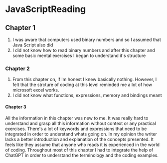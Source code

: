 # JavaScriptReading
## Chapter 1
1) I was aware that computers used binary numbers and so I assumed that Java Script also did
2) I did not know how to read binary numbers and after this chapter and some basic mental exercises I began to understand it's structure
### Chapter 2
1) From this chapter on, if Im honest I knew basically nothing. However, I felt that the strcture of coding at this level reminded me a lot of how microsoft excel works.
2) I did not know what functions, expressions, memory and bindings meant
#### Chapter 3
All the information in this chapter was new to me. It was really hard to understand and grasp all this information without context or any practical exercises. There's a lot of keywords and expressions that need to be integrated in order to understand whats going on. In my opinion the writer lacks a better introduction and explanation of the concepts presented. It feels like they assume that anyone who reads it is experienced in the world of coding. Throughout most of this chapter I had to integrate the help of ChatGPT in order to understand the terminology and the coding examples.
